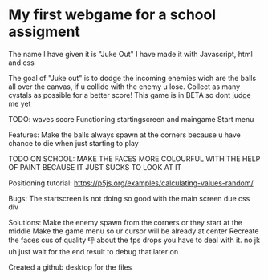 <h1>My first webgame for a school assigment</h1>

The name I have given it is "Juke Out"
I have made it with Javascript, html and css

The goal of "Juke out" is to dodge the incoming enemies wich are the balls all over the canvas, if u collide with the enemy u lose.
Collect as many cystals as possible for a better score!
This game is in BETA so dont judge me yet



TODO:
waves
score
Functioning startingscreen and maingame
Start menu

Features:
Make the balls always spawn at the corners because u have chance to die when just starting to play


TODO ON SCHOOL:
MAKE THE FACES MORE COLOURFUL WITH THE HELP OF PAINT BECAUSE IT JUST SUCKS TO LOOK AT IT

Positioning tutorial:
https://p5js.org/examples/calculating-values-random/

Bugs:
The startscreen is not doing so good with the main screen due css div

Solutions:
Make the enemy spawn from the corners or they start at the middle
Make the game menu so ur cursor will be already at center
Recreate the faces cus of quality :thumbsdown:
about the fps drops you have to deal with it. no jk uh just wait for the end result to debug that later on

Created a github desktop for the files

